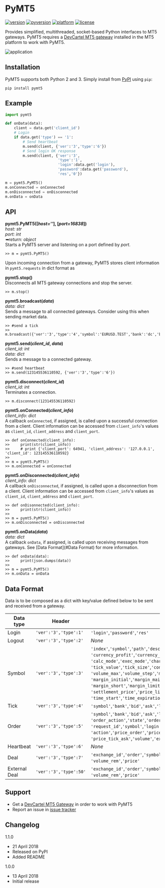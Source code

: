 # PyMT5
[![version](https://img.shields.io/pypi/v/pymt5.svg)](https://pypi.org/project/pymt5)
[![pyversion](https://img.shields.io/pypi/pyversions/pymt5.svg)](#)
[![platform](https://img.shields.io/badge/platform-linux|%20win-lightgray.svg)](#platform-availability)
[![license](https://img.shields.io/pypi/l/pymt5.svg)](https://github.com/devcartel/pymt5/blob/master/LICENSE.txt)

Provides simplified, multithreaded, socket-based Python interfaces to MT5 gateways. PyMT5 requires a [DevCartel MT5 gateway](http://devcartel.com/devcartelgateway64) installed in the MT5 platform to work with PyMT5.

![application](http://media.virbcdn.com/files/fa/cb0fbed83c8c2468-pymt5.png)

## Installation
PyMT5 supports both Python 2 and 3. Simply install from [PyPI](https://pypi.org/project/pymt5) using `pip`:

    pip install pymt5

## Example
```python
import pymt5

def onData(data):
    client = data.get('client_id')
    # Login
    if data.get('type') == '1':
        # Send heartbeat
        m.send(client, {'ver':'3','type':'6'})
        # Send login OK response
        m.send(client, {'ver':'3',
                        'type':'1',
                        'login':data.get('login'),
                        'password':data.get('password'),
                        'res','0'})

m = pymt5.PyMT5()
m.onConnected = onConnected
m.onDisconnected = onDisconnected
m.onData = onData

```

## API
__pymt5.PyMT5([_host=''_], [_port=16838_])__  
_host: str_  
_port: int_  
_➥return: object_  
Starts a PyMT5 server and listening on a port defined by _port_.

    >> m = pymt5.PyMT5()

Upon incoming connection from a gateway, PyMT5 stores client information in `pymt5.requests` in dict format as 

__pymt5.stop()__  
Disconnects all MT5 gateway connections and stop the server.

    >> m.stop()

__pymt5.broadcast(_data_)__  
_data: dict_  
Sends a message to all connected gateways. Consider using this when sending market data.
    
    >> #send a tick
    >> m.broadcast({'ver':'3','type':'4','symbol':'EURUSD.TEST','bank':'dc','bid':'1.2661','ask':'1.2665','last':'1.2665','volume':'1','datetime':'0'})

__pymt5.send(<i>client_id</i>, _data_)__  
<i>client_id: int</i>  
_data: dict_  
Sends a message to a connected gateway.

    >> #send heartbeat
    >> m.send(123145536110592, {'ver':'3','type':'6'})

__pymt5.disconnect(<i>client_id</i>)__  
<i>client_id: int</i>  
Terminates a connection.

    >> m.disconnect(123145536110592)

__pymt5.onConnected(<i>client_info</i>)__  
<i>client_info: dict</i>  
A callback `onConnected`, if assigned, is called upon a successful connection from a client. Client information can be accessed from `client_info`'s values as `client_id`, `client_address` and `client_port`.

    >> def onConnected(client_info):
    >>     print(str(client_info))
    >>     # print {'client_port': 64941, 'client_address': '127.0.0.1', 'client_id': 123145536110592}
    >>
    >> m = pymt5.PyMT5()
    >> m.onConnected = onConnected
    
__pymt5.onDisconnected(<i>client_info</i>)__   
<i>client_info: dict</i>  
A callback `onDisconnected`, if assigned, is called upon a disconnection from a client. Client information can be accessed from `client_info`'s values as `client_id`, `client_address` and `client_port`.

    >> def onDisonnected(client_info):
    >>     print(str(client_info))
    >>
    >> m = pymt5.PyMT5()
    >> m.onDisconnected = onDisconnected

__pymt5.onData(_data_)__  
_data: dict_  
A callback `onData`, if assigned, is called upon receiving messages from gateways. See [Data Format](#Data Format) for more information.

    >> def onData(data):
    >>     print(json.dumps(data))
    >>
    >> m = pymt5.PyMT5()
    >> m.onData = onData

## Data Format
Data is to be composed as a dict with key/value defined below to be sent and received from a gateway.

Data type       | Header                | Tags
----------------|-----------------------|------
Login           | `'ver':'3','type':1'` | `'login'`,`'password'`,`'res'`
Logout          | `'ver':'3','type':2'` | _None_
Symbol          | `'ver':'3','type':3'` | `'index'`,`'symbol'`,`'path'`,`'description'`,`'page'`,`'currency_base'`,<br />`'currency_profit'`,`'currency_margin'`,`'digits'`,`'tick_flags'`,<br />`'calc_mode'`,`'exec_mode'`,`'chart_mode'`,`'fill_flags'`,`'expir_flags'`,<br />`'tick_value'`,`'tick_size'`,`'contract_size'`,`'volume_min'`,<br />`'volume_max'`,`'volume_step'`,`'market_depth'`,`'margin_flags'`,<br />`'margin_initial'`,`'margin_maintenance'`,`'margin_long'`,<br />`'margin_short'`,`'margin_limit'`,`'margin_stop'`,`'margin_stop_limit'`,<br />`'settlement_price'`,`'price_limit_max'`,`'price_limit_min'`,<br />`'time_start'`,`'time_expiration'`,`'trade_mode'`
Tick            | `'ver':'3','type':4'` | `'symbol'`,`'bank'`,`'bid'`,`'ask'`,`'last'`,`'volume'`,`'datetime'`
Order           | `'ver':'3','type':5'` | `'symbol'`,`'bank'`,`'bid'`,`'ask'`,`'last'`,`'volume'`,`'datetime'`,<br />`'order_action'`,`'state'`,`'order'`,`'exchange_id'`,`'custom_data'`,<br />`'request_id'`,`'symbol'`,`'login'`,`'type_order'`,`'type_time'`,<br />`'action'`,`'price_order'`,`'price_sl'`,`'price_tp'`,`'price_tick_bid'`,<br />`'price_tick_ask'`,`'volume'`,`'expiration_time'`,`'result'`
Heartbeat       | `'ver':'3','type':6'` | _None_
Deal            | `'ver':'3','type':7'` | `'exchange_id'`,`'order'`,`'symbol'`,`'login'`,`'type_deal'`,`'volume'`,<br />`'volume_rem'`,`'price'`
External Deal   | `'ver':'3','type':50'`| `'exchange_id'`,`'order'`,`'symbol'`,`'login'`,`'type_deal'`,`'volume'`,<br />`'volume_rem'`,`'price'`

## Support
* Get a [DevCartel MT5 Gateway](http://devcartel.com/devcartelgateway64) in order to work with PyMT5
* Report an issue in [issue tracker](https://github.com/devcartel/pymt5/issues)

## Changelog
1.1.0
* 21 April 2018
* Released on PyPI
* Added README

1.0.0
* 13 April 2018
* Initial release
